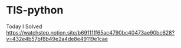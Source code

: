 # TIS-python
Today I Solved
https://watchstep.notion.site/b69111ff65ac4790bc40473ae90bc628?v=432e4b57bf8b49e2a4de8e49119e1cae
